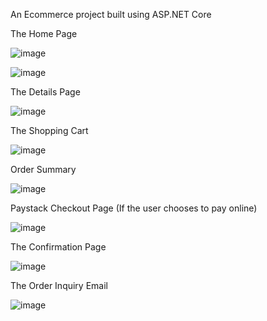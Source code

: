 An Ecommerce project built using ASP.NET Core

The Home Page

![image](https://user-images.githubusercontent.com/87263786/189545272-1b42dc02-3935-4fe3-8958-fbf762990315.png)

![image](https://user-images.githubusercontent.com/87263786/189545290-0db296cf-bbe5-488c-8644-d25fd3a4643f.png)

The Details Page

![image](https://user-images.githubusercontent.com/87263786/189545327-374484f4-b376-4ce5-9554-46ad937024a5.png)

The Shopping Cart

![image](https://user-images.githubusercontent.com/87263786/189545362-af6cbd2e-b602-44ff-bd4f-2520363a5795.png)

Order Summary

![image](https://user-images.githubusercontent.com/87263786/189545404-529ab758-62df-4352-9908-5ed3446e8aed.png)

Paystack Checkout Page (If the user chooses to pay online)

![image](https://user-images.githubusercontent.com/87263786/189545432-5b89cd8f-adc7-4c5e-8026-20afabbefd18.png)

The Confirmation Page

![image](https://user-images.githubusercontent.com/87263786/189545479-02d2cb61-e2e3-4529-bfdd-b1f9698df681.png)

The Order Inquiry Email

![image](https://user-images.githubusercontent.com/87263786/189545518-8d05b574-c121-4e97-bc98-3083cf053dd1.png)
